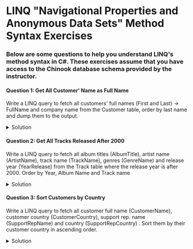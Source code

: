 # LINQ "Navigational Properties and Anonymous Data Sets" Method Syntax Exercises

### Below are some questions to help you understand LINQ's method syntax in C#. These exercises assume that you have access to the Chinook database schema provided by the instructor.

#### Question 1: Get All Customer' Name as Full Name
Write a LINQ query to fetch all customers' full names (First and Last) -> FullName and company name from the Customer table, order by last name and dump them to the output.

<details>
<summary>Solution</summary>

 ```cs
var customers = Customers
		.OrderBy(x => x.LastName)
		.Select(x => new
		{
			FullName = $"{x.FirstName} {x.LastName}",
			Company = x.Company
		}
			)
		.ToList();
customers.Dump()
 ```
</details>

#### Question 2: Get All Tracks Released After 2000
Write a LINQ query to fetch all album titles (AlbumTitle), artist name (ArtistName), track name (TrackName), genres (GenreName) and release year (YearRelease) from the Track table where the release year is after 2000.  Order by Year, Album Name and Track name

<details>
<summary>Solution</summary>

 ```cs
var tracks = Tracks.Where(x => x.Album.ReleaseYear > 2000)
						.OrderBy(x => x.Album.ReleaseYear)
						.ThenBy(x => x.Album.Title)
						.ThenBy(x => x.Name)
						.Select(x => new
						{
							AlbumTitle = x.Album.Title,
							ArtistName = x.Album.Artist.Name,
							TrackName = x.Name,
							GenreName = x.Genre.Name,
							YearRelease = x.Album.ReleaseYear
						}
						)
						.ToList();
tracks.Dump();
 ```
</details>

#### Question 3: Sort Customers by Country
Write a LINQ query to fetch all customer full name (CustomerName), customer country (CustomerCountry),  support rep. name (SupportRepName) and country (SupportRepCountry) .  Sort them by their customer country in ascending order.


<details>
<summary>Solution</summary>

 ```cs
var sortedCustomers = Customers.OrderBy(x => x.Country)
								.Select(x => new
								{
									CustomerName = $"{x.FirstName} {x.LastName}",
									CustomerCountry = x.Country,
									SupportRepName = $"{x.SupportRep.FirstName} {x.SupportRep.LastName}",
									SupportRepCountry = x.SupportRep.Country
								})
								.ToList();
sortedCustomers.Dump();
 ```
</details>
